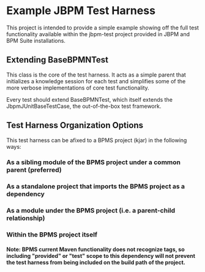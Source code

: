# Example JBPM Test Harness
This project is intended to provide a simple example showing off the full test functionality available within the jbpm-test project provided in JBPM and BPM Suite installations.

## Extending BaseBPMNTest
This class is the core of the test harness. It acts as a simple parent that initializes a knowledge session for each test and simplifies some of the more verbose implementations of core test functionality.

Every test should extend BaseBPMNTest, which itself extends the JbpmJUnitBaseTestCase, the out-of-the-box test framework.

## Test Harness Organization Options
This test harness can be afixed to a BPMS project (kjar) in the following ways:
### As a sibling module of the BPMS project under a common parent (preferred)
### As a standalone project that imports the BPMS project as a dependency
### As a module under the BPMS project (i.e. a parent-child relationship)
### Within the BPMS project itself
#### Note: BPMS current Maven functionality does not recognize <scope> tags, so including "provided" or "test" scope to this dependency will not prevent the test harness from being included on the build path of the project.
